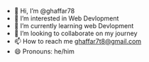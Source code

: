 - 👋 Hi, I’m @ghaffar78
- 👀 I’m interested in Web Devlopment
- 🌱 I’m currently learning web Devlopment
- 💞️ I’m looking to collaborate on my journey
- 📫 How to reach me ghaffar7t8@gmail.com 
- 😄 Pronouns: he/him

<!---
ghaffar788/ghaffar788 is a ✨ special ✨ repository because its `README.md` (this file) appears on your GitHub profile.
You can click the Preview link to take a look at your changes.
--->
